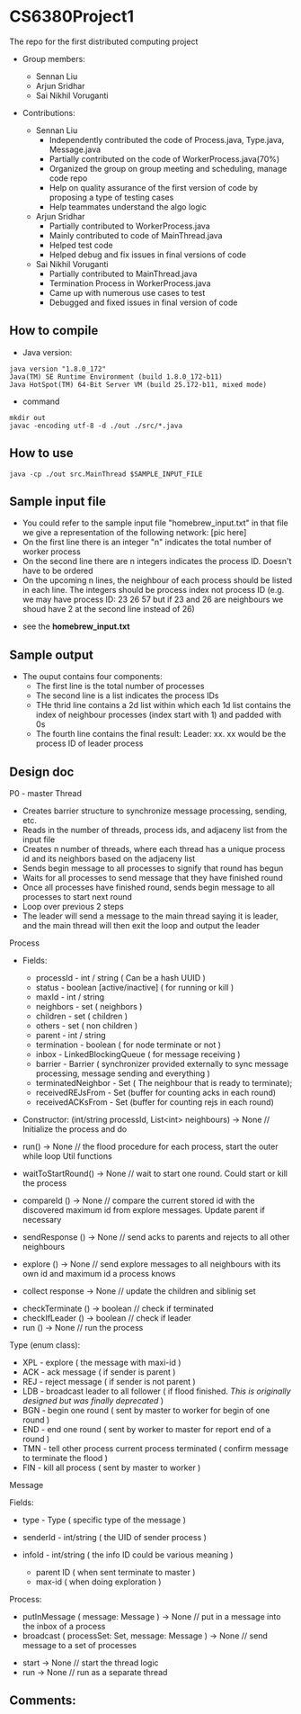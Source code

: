 # CS6380Project1

The repo for the first distributed computing project

- Group members:

  - Sennan Liu
  - Arjun Sridhar
  - Sai Nikhil Voruganti

- Contributions:
  - Sennan Liu
    - Independently contributed the code of Process.java, Type.java, Message.java
    - Partially contributed on the code of WorkerProcess.java(70%)
    - Organized the group on group meeting and scheduling, manage code repo
    - Help on quality assurance of the first version of code by proposing a type of testing cases
    - Help teammates understand the algo logic
  - Arjun Sridhar
    - Partially contributed to WorkerProcess.java
    - Mainly contributed to code of MainThread.java
    - Helped test code
    - Helped debug and fix issues in final versions of code
  - Sai Nikhil Voruganti
    - Partially contributed to MainThread.java
    - Termination Process in WorkerProcess.java
    - Came up with numerous use cases to test
    - Debugged and fixed issues in final version of code

## How to compile

- Java version:

```
java version "1.8.0_172"
Java(TM) SE Runtime Environment (build 1.8.0_172-b11)
Java HotSpot(TM) 64-Bit Server VM (build 25.172-b11, mixed mode)
```

- command

```
mkdir out
javac -encoding utf-8 -d ./out ./src/*.java
```

## How to use

```
java -cp ./out src.MainThread $SAMPLE_INPUT_FILE
```

## Sample input file

- You could refer to the sample input file "homebrew_input.txt" in that file we give a representation of the following network:
  [pic here]
- On the first line there is an integer "n" indicates the total number of worker process
- On the second line there are n integers indicates the process ID. Doesn't have to be ordered
- On the upcoming n lines, the neighbour of each process should be listed in each line. The integers should be process index not process ID (e.g. we may have process ID: 23 26 57 but if 23 and 26 are neighbours we shoud have 2 at the second line instead of 26)

* see the **homebrew_input.txt**

## Sample output

- The ouput contains four components:
  - The first line is the total number of processes
  - The second line is a list indicates the process IDs
  - THe thrid line contains a 2d list within which each 1d list contains the index of neighbour processes (index start with 1) and padded with 0s
  - The fourth line contains the final result: Leader: xx. xx would be the process ID of leader process

## Design doc

P0 - master Thread

- Creates barrier structure to synchronize message processing, sending, etc.
- Reads in the number of threads, process ids, and adjaceny list from the input file
- Creates n number of threads, where each thread has a unique process id and its neighbors based on the adjaceny list
- Sends begin message to all processes to signify that round has begun
- Waits for all processes to send message that they have finished round
- Once all processes have finished round, sends begin message to all processes to start next round
- Loop over previous 2 steps
- The leader will send a message to the main thread saying it is leader, and the main thread will then exit the loop and output the leader

Process

- Fields:

  - processId - int / string ( Can be a hash UUID )
  - status - boolean \[active/inactive\] ( for running or kill )
  - maxId - int / string
  - neighbors - set ( neighbors )
  - children - set ( children )
  - others - set ( non children )
  - parent - int / string
  - termination - boolean ( for node terminate or not )
  - inbox - LinkedBlockingQueue ( for message receiving )
  - barrier - Barrier ( synchronizer provided externally to sync message processing, message sending and everything )

  * terminatedNeighbor - Set ( The neighbour that is ready to terminate);
  * receivedREJsFrom - Set (buffer for counting acks in each round)
  * receivedACKsFrom - Set (buffer for counting rejs in each round)

- Constructor: (int/string processId, List\<int\> neighbours) -> None
  // Initialize the process and do
- run() -> None
  // the flood procedure for each process, start the outer while loop
  Util functions
- waitToStartRound() -> None
  // wait to start one round. Could start or kill the process
- compareId () -> None
  // compare the current stored id with the discovered maximum id from explore messages. Update parent if necessary
- sendResponse () -> None
  // send acks to parents and rejects to all other neighbours
- explore () -> None
  // send explore messages to all neighbours with its own id and maximum id a process knows

* collect response -> None
  // update the children and siblinig set

- checkTerminate () -> boolean
  // check if terminated
- checkIfLeader () -> boolean
  // check if leader
- run () -> None
  // run the process

Type (enum class):

- XPL - explore ( the message with maxi-id )
- ACK - ack message ( if sender is parent )
- REJ - reject message ( if sender is not parent )
- LDB - broadcast leader to all follower ( if flood finished. _This is originally designed but was finally deprecated_ )
- BGN - begin one round ( sent by master to worker for begin of one round )
- END - end one round ( sent by worker to master for report end of a round )
- TMN - tell other process current process terminated ( confirm message to terminate the flood )
- FIN - kill all process ( sent by master to worker )

Message

Fields:

- type - Type ( specific type of the message )

- senderId - int/string ( the UID of sender process )
- infoId - int/string ( the info ID could be various meaning )
  - parent ID ( when sent terminate to master )
  - max-id ( when doing exploration )

Process:

- putInMessage ( message: Message ) -> None
  // put in a message into the inbox of a process
- broadcast ( processSet: Set, message: Message ) -> None
  // send message to a set of processes

* start -> None // start the thread logic
* run -> None // run as a separate thread

## Comments:
